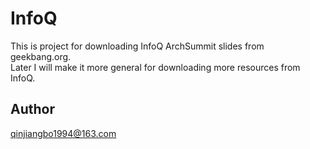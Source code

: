 # InfoQ
This is project for downloading InfoQ ArchSummit slides from geekbang.org.<br>
Later I will make it more general for downloading more resources from InfoQ.
## Author
qinjiangbo1994@163.com
